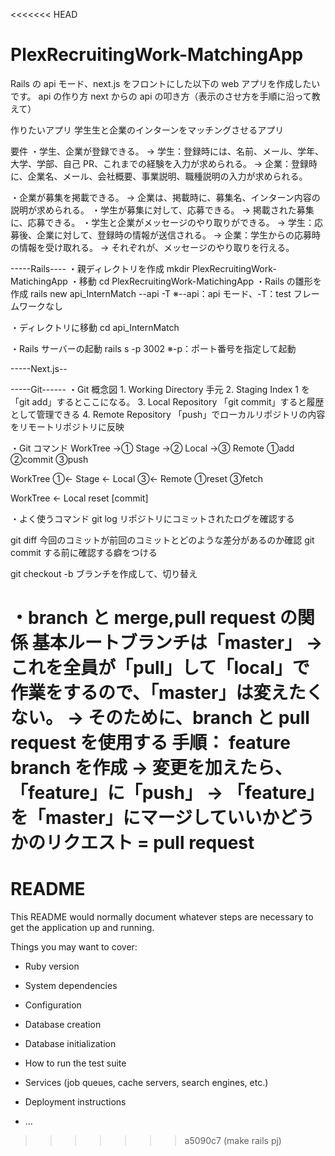 <<<<<<< HEAD
# PlexRecruitingWork-MatchingApp

Rails の api モード、next.js をフロントにした以下の web アプリを作成したいです。
api の作り方
next からの api の叩き方（表示のさせ方を手順に沿って教えて）

作りたいアプリ
学生生と企業のインターンをマッチングさせるアプリ

要件
・学生、企業が登録できる。
→ 学生：登録時には、名前、メール、学年、大学、学部、自己 PR、これまでの経験を入力が求められる。
→ 企業：登録時に、企業名、メール、会社概要、事業説明、職種説明の入力が求められる。

・企業が募集を掲載できる。
→ 企業は、掲載時に、募集名、インターン内容の説明が求められる。
・学生が募集に対して、応募できる。
→ 掲載された募集に、応募できる。
・学生と企業がメッセージのやり取りができる。
→ 学生：応募後、企業に対して、登録時の情報が送信される。
→ 企業：学生からの応募時の情報を受け取れる。
→ それぞれが、メッセージのやり取りを行える。

-----Rails----
・親ディレクトリを作成
mkdir PlexRecruitingWork-MatichingApp
・移動
cd PlexRecruitingWork-MatichingApp
・Rails の雛形を作成
rails new api_InternMatch --api -T
※--api：api モード、-T：test フレームワークなし

・ディレクトリに移動
cd api_InternMatch

・Rails サーバーの起動
rails s -p 3002
※-p：ポート番号を指定して起動

-----Next.js--

-----Git------
・Git 概念図 1. Working Directory
手元 2. Staging Index
1 を「git add」するとここになる。 3. Local Repository
「git commit」すると履歴として管理できる 4. Remote Repository
「push」でローカルリポジトリの内容をリモートリポジトリに反映

・Git コマンド
WorkTree →① Stage →② Local →③ Remote
①add ②commit ③push

WorkTree ①← Stage ← Local ③← Remote
①reset ③fetch

WorkTree ← Local
reset [commit]

・よく使うコマンド
git log
リポジトリにコミットされたログを確認する

git diff
今回のコミットが前回のコミットとどのような差分があるのか確認
git commit する前に確認する癖をつける

git checkout -b
ブランチを作成して、切り替え

・branch と merge,pull request の関係
基本ルートブランチは「master」
→ これを全員が「pull」して「local」で作業をするので、「master」は変えたくない。
→ そのために、branch と pull request を使用する
手順：
feature branch を作成 → 変更を加えたら、「feature」に「push」
→ 「feature」を「master」にマージしていいかどうかのリクエスト
= pull request
=======
# README

This README would normally document whatever steps are necessary to get the
application up and running.

Things you may want to cover:

* Ruby version

* System dependencies

* Configuration

* Database creation

* Database initialization

* How to run the test suite

* Services (job queues, cache servers, search engines, etc.)

* Deployment instructions

* ...
>>>>>>> a5090c7 (make rails pj)
